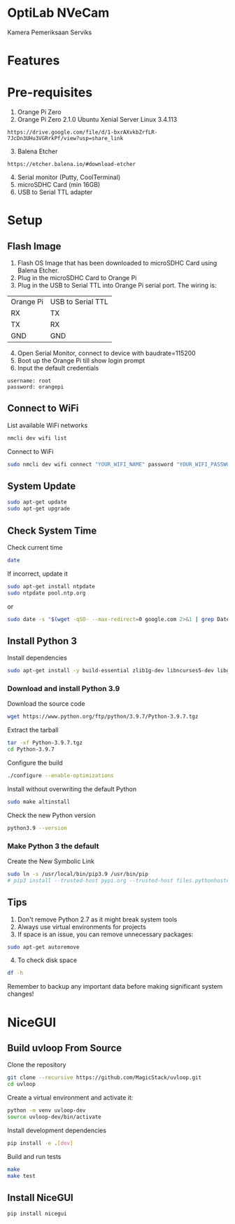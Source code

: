 # OptiLab NVeCam

Kamera Pemeriksaan Serviks

# Features

# Pre-requisites
1. Orange Pi Zero
2. Orange Pi Zero 2.1.0 Ubuntu Xenial Server Linux 3.4.113
```
https://drive.google.com/file/d/1-bxrAXvkbZrfLR-7JcDn3UHu3VGRrkPf/view?usp=share_link
```
3. Balena Etcher
```
https://etcher.balena.io/#download-etcher
```
4. Serial monitor (Putty, CoolTerminal)
5. microSDHC Card (min 16GB)
6. USB to Serial TTL adapter

# Setup
## Flash Image
1. Flash OS Image that has been downloaded to microSDHC Card using Balena Etcher.
2. Plug in the microSDHC Card to Orange Pi
3. Plug in the USB to Serial TTL into Orange Pi serial port. The wiring is:

<table>
  <tr>
    <td>Orange Pi</td>
    <td>USB to Serial TTL</td>
  </tr>
  <tr>
    <td>RX</td>
    <td>TX</td>
  </tr>
  <tr>
    <td>TX</td>
    <td>RX</td>
  </tr>
  <tr>
    <td>GND</td>
    <td>GND</td>
  </tr>
</table>

4. Open Serial Monitor, connect to device with baudrate=115200
5. Boot up the Orange Pi till show login prompt
6. Input the default credentials
```
username: root
password: orangepi
```

## Connect to WiFi
List available WiFi networks
```bash
nmcli dev wifi list
```

Connect to WiFi
```bash
sudo nmcli dev wifi connect "YOUR_WIFI_NAME" password "YOUR_WIFI_PASSWORD"
```

## System Update
```bash
sudo apt-get update
sudo apt-get upgrade
```

## Check System Time
Check current time
```bash
date
```

If incorrect, update it
```bash
sudo apt-get install ntpdate
sudo ntpdate pool.ntp.org
```
or
```bash
sudo date -s "$(wget -qSO- --max-redirect=0 google.com 2>&1 | grep Date: | cut -d' ' -f5-8)Z"
```

## Install Python 3
Install dependencies
```bash
sudo apt-get install -y build-essential zlib1g-dev libncurses5-dev libgdbm-dev libnss3-dev libssl-dev libreadline-dev libffi-dev
```

### Download and install Python 3.9
Download the source code
```bash
wget https://www.python.org/ftp/python/3.9.7/Python-3.9.7.tgz
```
Extract the tarball
```bash
tar -xf Python-3.9.7.tgz
cd Python-3.9.7
```
Configure the build
```bash
./configure --enable-optimizations
```
Install without overwriting the default Python
```bash
sudo make altinstall
```

Check the new Python version
```bash
python3.9 --version
```

### Make Python 3 the default
Create the New Symbolic Link
```bash
sudo ln -s /usr/local/bin/pip3.9 /usr/bin/pip
# pip3 install --trusted-host pypi.org --trusted-host files.pythonhosted.org -U pip setuptools
```

## Tips
1. Don't remove Python 2.7 as it might break system tools
2. Always use virtual environments for projects
3. If space is an issue, you can remove unnecessary packages:
```bash
sudo apt-get autoremove
```
4. To check disk space
```bash
df -h
```
Remember to backup any important data before making significant system changes!

# NiceGUI
## Build uvloop From Source
Clone the repository
```bash
git clone --recursive https://github.com/MagicStack/uvloop.git
cd uvloop
```

Create a virtual environment and activate it:
```bash
python -m venv uvloop-dev
source uvloop-dev/bin/activate
```

Install development dependencies
```bash
pip install -e .[dev]
```

Build and run tests
```bash
make
make test
```

## Install NiceGUI
```bash
pip install nicegui
```